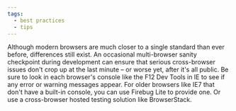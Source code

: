 ```yaml
---
tags:
  - best practices
  - tips
---
```


Although modern browsers are much closer to a single standard than ever before, differences still exist. An occasional multi-browser sanity checkpoint during development can ensure that serious cross-browser issues don't crop up at the last minute – or worse yet, after it's all public. Be sure to look in each browser's console like the F12 Dev Tools in IE to see if any error or warning messages appear. For older browsers like IE7 that don't have a built-in console, you can use Firebug Lite to provide one. Or use a cross-browser hosted testing solution like BrowserStack.